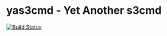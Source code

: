 # yas3cmd - Yet Another s3cmd

[![Build Status](https://travis-ci.org/briancaine/yas3cmd.svg?branch=master)](https://travis-ci.org/briancaine/yas3cmd)
